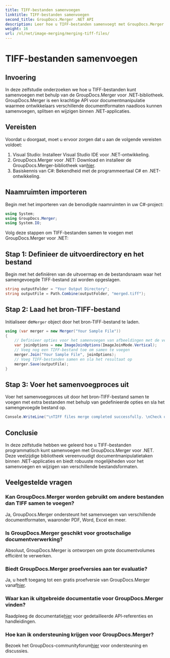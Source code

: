 ```yaml
---
title: TIFF-bestanden samenvoegen
linktitle: TIFF-bestanden samenvoegen
second_title: GroupDocs.Merger .NET API
description: Leer hoe u TIFF-bestanden samenvoegt met GroupDocs.Merger voor .NET. Voeg documenten naadloos samen, splits en wijzig ze binnen uw .NET-applicaties.
weight: 16
url: /nl/net/image-merging/merging-tiff-files/
---
```


# TIFF-bestanden samenvoegen

## Invoering
In deze zelfstudie onderzoeken we hoe u TIFF-bestanden kunt samenvoegen met behulp van de GroupDocs.Merger voor .NET-bibliotheek. GroupDocs.Merger is een krachtige API voor documentmanipulatie waarmee ontwikkelaars verschillende documentformaten naadloos kunnen samenvoegen, splitsen en wijzigen binnen .NET-applicaties.
## Vereisten
Voordat u doorgaat, moet u ervoor zorgen dat u aan de volgende vereisten voldoet:
1. Visual Studio: Installeer Visual Studio IDE voor .NET-ontwikkeling.
2. GroupDocs.Merger voor .NET: Download en installeer de GroupDocs.Merger-bibliotheek van[hier](https://releases.groupdocs.com/merger/net/).
3. Basiskennis van C#: Bekendheid met de programmeertaal C# en .NET-ontwikkeling.

## Naamruimten importeren
Begin met het importeren van de benodigde naamruimten in uw C#-project:
```csharp
using System; 
using GroupDocs.Merger;
using System.IO;
```

Volg deze stappen om TIFF-bestanden samen te voegen met GroupDocs.Merger voor .NET:
## Stap 1: Definieer de uitvoerdirectory en het bestand
Begin met het definiëren van de uitvoermap en de bestandsnaam waar het samengevoegde TIFF-bestand zal worden opgeslagen.
```csharp
string outputFolder = "Your Output Directory";
string outputFile = Path.Combine(outputFolder, "merged.tiff");
```
## Stap 2: Laad het bron-TIFF-bestand
 Initialiseer de`Merger` object door het bron-TIFF-bestand te laden.
```csharp
using (var merger = new Merger("Your Sample File"))
{
    // Definieer opties voor het samenvoegen van afbeeldingen met de verticale samenvoegmodus
    var joinOptions = new ImageJoinOptions(ImageJoinMode.Vertical);
    // Voeg nog een TIFF-bestand toe om samen te voegen
    merger.Join("Your Sample File", joinOptions);
    // Voeg TIFF-bestanden samen en sla het resultaat op
    merger.Save(outputFile);
}
```
## Stap 3: Voer het samenvoegproces uit
Voer het samenvoegproces uit door het bron-TIFF-bestand samen te voegen met extra bestanden met behulp van gedefinieerde opties en sla het samengevoegde bestand op.
```csharp
Console.WriteLine("\nTIFF files merge completed successfully. \nCheck output in {0}", outputFolder);
```

## Conclusie
In deze zelfstudie hebben we geleerd hoe u TIFF-bestanden programmatisch kunt samenvoegen met GroupDocs.Merger voor .NET. Deze veelzijdige bibliotheek vereenvoudigt documentmanipulatietaken binnen .NET-applicaties en biedt robuuste mogelijkheden voor het samenvoegen en wijzigen van verschillende bestandsformaten.

## Veelgestelde vragen
### Kan GroupDocs.Merger worden gebruikt om andere bestanden dan TIFF samen te voegen?
Ja, GroupDocs.Merger ondersteunt het samenvoegen van verschillende documentformaten, waaronder PDF, Word, Excel en meer.
### Is GroupDocs.Merger geschikt voor grootschalige documentverwerking?
Absoluut, GroupDocs.Merger is ontworpen om grote documentvolumes efficiënt te verwerken.
### Biedt GroupDocs.Merger proefversies aan ter evaluatie?
 Ja, u heeft toegang tot een gratis proefversie van GroupDocs.Merger vanaf[hier](https://releases.groupdocs.com/).
### Waar kan ik uitgebreide documentatie voor GroupDocs.Merger vinden?
 Raadpleeg de documentatie[hier](https://tutorials.groupdocs.com/merger/net/) voor gedetailleerde API-referenties en handleidingen.
### Hoe kan ik ondersteuning krijgen voor GroupDocs.Merger?
 Bezoek het GroupDocs-communityforum[hier](https://forum.groupdocs.com/c/merger/32) voor ondersteuning en discussies.